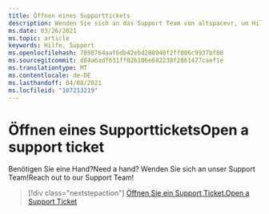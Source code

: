 ```yaml
---
title: Öffnen eines Supporttickets
description: Wenden Sie sich an das Support Team von altspacevr, um Hilfe zu erhalten, ein Support Ticket zu öffnen oder ein neues Feature vorzuschlagen.
ms.date: 03/26/2021
ms.topic: article
keywords: Hilfe, Support
ms.openlocfilehash: 7898764aaf6db42ebd288948f2ff806c9937bf88
ms.sourcegitcommit: d84a6adf631ff02b106e682238f2861477caef1e
ms.translationtype: MT
ms.contentlocale: de-DE
ms.lasthandoff: 04/08/2021
ms.locfileid: "107213219"
---
```

# <a name="open-a-support-ticket"></a><span data-ttu-id="46917-104">Öffnen eines Supporttickets</span><span class="sxs-lookup"><span data-stu-id="46917-104">Open a support ticket</span></span>

<span data-ttu-id="46917-105">Benötigen Sie eine Hand?</span><span class="sxs-lookup"><span data-stu-id="46917-105">Need a hand?</span></span> <span data-ttu-id="46917-106">Wenden Sie sich an unser Support Team!</span><span class="sxs-lookup"><span data-stu-id="46917-106">Reach out to our Support Team!</span></span>

> [!div class="nextstepaction"] 
> [<span data-ttu-id="46917-107">Öffnen Sie ein Support Ticket.</span><span class="sxs-lookup"><span data-stu-id="46917-107">Open a Support Ticket</span></span>](https://help.altvr.com/hc/en-us/requests/new)
